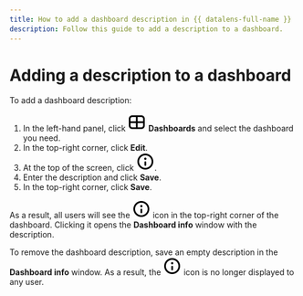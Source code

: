 ```yaml
---
title: How to add a dashboard description in {{ datalens-full-name }}
description: Follow this guide to add a description to a dashboard.
---
```


# Adding a description to a dashboard

To add a dashboard description:


1. In the left-hand panel, click ![image](../../../_assets/console-icons/layout-cells-large.svg) **Dashboards** and select the dashboard you need.
1. In the top-right corner, click **Edit**.
1. At the top of the screen, click ![image](../../../_assets/console-icons/circle-info.svg).
1. Enter the description and click **Save**.
1. In the top-right corner, click **Save**.

As a result, all users will see the ![image](../../../_assets/console-icons/circle-info.svg) icon in the top-right corner of the dashboard. Clicking it opens the **Dashboard info** window with the description.

To remove the dashboard description, save an empty description in the **Dashboard info** window. As a result, the ![image](../../../_assets/console-icons/circle-info.svg) icon is no longer displayed to any user.
